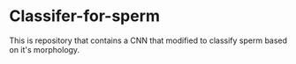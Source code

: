 # Classifer-for-sperm
This is repository that contains a CNN that modified to classify sperm based on it's morphology.
